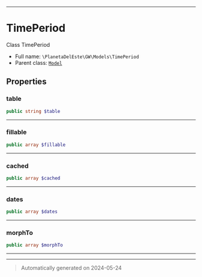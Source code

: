 ***

# TimePeriod

Class TimePeriod



* Full name: `\PlanetaDelEste\GW\Models\TimePeriod`
* Parent class: [`Model`](../../../Model.md)



## Properties


### table



```php
public string $table
```






***

### fillable



```php
public array $fillable
```






***

### cached



```php
public array $cached
```






***

### dates



```php
public array $dates
```






***

### morphTo



```php
public array $morphTo
```






***



***
> Automatically generated on 2024-05-24
